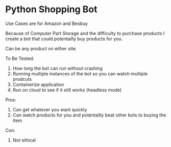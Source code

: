 # Python Shopping Bot

Use Cases are for Amazon and Besbuy

Because of Computer Part Storage and the difficulty to purchase products I create a bot that could potentailly buy products for you.

Can be any product on either site.

To Be Tested:
1. How long the bot can run without crashing
2. Running multiple instances of the bot so you can watch multiple prodcuts
3. Containerize application
4. Run on cloud to see if it still works (headless mode)

Pros:
1. Can get whatever you want quickly
2. Can watch products for you and potentailly beat other bots to buying the item

Con:
1. Not ethical